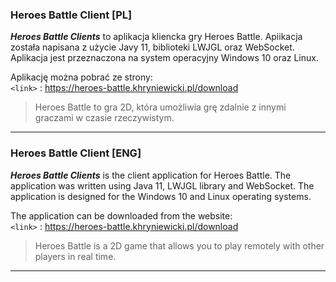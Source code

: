### Heroes Battle Client [PL]

***Heroes Battle Clients*** to aplikacja kliencka gry Heroes Battle. Apiikacja została napisana z użycie Javy 11, biblioteki LWJGL oraz WebSocket. Aplikacja jest przeznaczona na system operacyjny Windows 10 oraz Linux.

Aplikację można pobrać ze strony:
\
`<link>` : https://heroes-battle.khryniewicki.pl/download

> Heroes Battle to gra 2D, która umożliwia grę zdalnie z innymi graczami w czasie rzeczywistym.  

----

### Heroes Battle Client [ENG]

***Heroes Battle Clients*** is the client application for Heroes Battle. The application was written using Java 11, LWJGL library and WebSocket.
The application is designed for the Windows 10 and Linux operating systems.

The application can be downloaded from the website:
\
`<link>` : https://heroes-battle.khryniewicki.pl/download

> Heroes Battle is a 2D game that allows you to play remotely with other players in real time.

----
